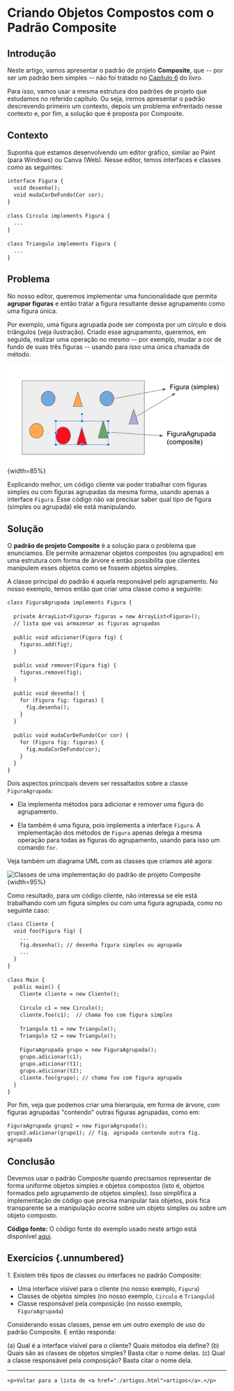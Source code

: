 

# Criando Objetos Compostos com o Padrão Composite 

## Introdução  

Neste artigo, vamos apresentar o padrão de projeto **Composite**,
que -- por ser um padrão bem simples -- não foi tratado no 
[Capítulo 6](../cap6.html) do livro.

Para isso, vamos usar a mesma estrutura dos padrões de projeto 
que estudamos no referido capítulo. Ou seja, iremos apresentar o padrão
descrevendo primeiro um contexto, depois um problema 
enfrentado nesse contexto e, por fim, a solução que é proposta 
por Composite.

## Contexto 

Suponha que estamos desenvolvendo um editor gráfico, similar 
ao Paint (para Windows) ou Canva (Web). Nesse editor, temos
interfaces e classes como as seguintes:

```
interface Figura {
  void desenha();
  void mudaCorDeFundo(Cor cor);	
}

class Circulo implements Figura {
  ...	
}

class Triangulo implements Figura {
  ...
}
```

## Problema 

No nosso editor, queremos implementar uma funcionalidade
que permita **agrupar figuras** e então tratar a figura
resultante desse agrupamento como uma figura única. 

Por exemplo, uma figura agrupada pode ser composta por
um círculo e dois triângulos (veja ilustração). Criado esse agrupamento, 
queremos, em seguida, realizar uma operação no mesmo -- 
por exemplo, mudar a cor de fundo de suas três figuras -- 
usando para isso uma única chamada de método.

![Figuras simples e agrupadas](./figs/composite-pattern.jpg){width=85%}

Explicando melhor, um código cliente vai poder trabalhar
com figuras simples ou com figuras agrupadas da mesma
forma, usando apenas a interface `Figura`. Esse código não vai precisar saber qual tipo de
figura (simples ou agrupada) ele está manipulando.

## Solução 

O **padrão de projeto Composite** é a solução para o
problema que enunciamos. Ele permite armazenar objetos
compostos (ou agrupados) em uma estrutura com forma de
árvore e então possibilita que clientes manipulem esses 
objetos como se fossem objetos simples.

A classe principal do padrão é aquela responsável pelo
agrupamento. No nosso exemplo, temos então que criar uma
classe como a seguinte:

```
class FiguraAgrupada implements Figura {

  private ArrayList<Figura> figuras = new ArrayList<Figura>();
  // lista que vai armazenar as figuras agrupadas
  
  public void adicionar(Figura fig) {
    figuras.add(fig);
  }

  public void remover(Figura fig) {
    figuras.remove(fig);
  }

  public void desenha() {
    for (Figura fig: figuras) {
      fig.desenha();   
    }
  }

  public void mudaCorDeFundo(Cor cor) {
    for (Figura fig: figuras) {
      fig.mudaCorDeFundo(cor);   
    }
  }
}
```

Dois aspectos principais devem ser ressaltados sobre a classe ``FiguraAgrupada``:

* Ela implementa métodos para adicionar e remover uma figura do agrupamento.

* Ela também é uma figura, pois implementa a interface `Figura`. A implementação
dos métodos de `Figura` apenas delega a mesma operação para todas as figuras do
agrupamento, usando para isso um comando `for`.

Veja também um diagrama UML com as classes que criamos até agora:

![Classes de uma implementação do padrão de projeto Composite](./figs/composite-pattern-uml){width=95%}

Como resultado, para um código cliente, não interessa se ele está trabalhando com um
figura simples ou com uma figura agrupada, como no seguinte caso:

```
class Cliente {
  void foo(Figura fig) {
    ...
    fig.desenha(); // desenha figura simples ou agrupada
    ...
  }	
}

class Main {
  public main() {
    Cliente cliente = new Cliente();

    Circulo c1 = new Circulo();
    cliente.foo(c1);  // chama foo com figura simples

    Triangulo t1 = new Triangulo();
    Triangulo t2 = new Triangulo();
    
    FiguraAgrupada grupo = new FiguraAgrupada();
    grupo.adicionar(c1);
    grupo.adicionar(t1);
    grupo.adicionar(t2);
    cliente.foo(grupo); // chama foo com figura agrupada
  }	
}
```

Por fim, veja que podemos criar uma hierarquia, em forma
de árvore, com figuras agrupadas "contendo" outras figuras
agrupadas, como em:

```
FiguraAgrupada grupo2 = new FiguraAgrupada();
grupo2.adicionar(grupo1); // fig. agrupada contendo outra fig. agrupada
```

## Conclusão 

Devemos usar o padrão Composite quando precisamos representar
de forma uniforme objetos simples e objetos compostos (isto é,
objetos formados pelo agrupamento de objetos simples). Isso 
simplifica a implementação de código que precisa manipular 
tais objetos, pois fica transparente se a manipulação 
ocorre sobre um objeto simples ou sobre um objeto composto. 

**Código fonte:** O código fonte do exemplo usado neste 
artigo está disponível 
[aqui](https://repl.it/@mtvalente/Padrao-de-Projeto-Composite).

## Exercícios {.unnumbered}

1\. Existem três tipos de classes ou interfaces no padrão Composite:

   * Uma interface visível para o cliente (no nosso exemplo, `Figura`)
   * Classes de objetos simples (no nosso exemplo, `Circulo` e `Triangulo`)
   * Classe responsável pela composição (no nosso exemplo, `FiguraAgrupada`)

   Considerando essas classes, pense em um outro exemplo de uso do padrão 
   Composite. E então responda:

   (a) Qual é a interface visível para o cliente? Quais métodos ela define?
   (b) Quais são as classes de objetos simples? Basta citar o nome delas.
   (c) Qual a classe responsável pela composição? Basta citar o nome dela.


* * * 

```{=html}
<p>Voltar para a lista de <a href="./artigos.html">artigos</a>.</p>
```
